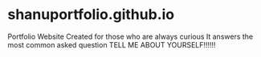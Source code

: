 # shanuportfolio.github.io

Portfolio Website
Created for those who are always curious
It answers the most common asked question 
TELL ME ABOUT YOURSELF!!!!!!
